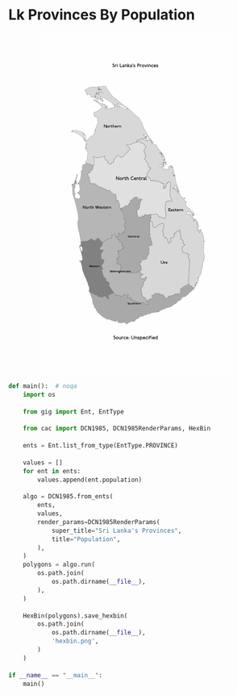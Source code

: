 # Lk Provinces By Population

<p  align="center">
    <img src="https://raw.githubusercontent.com/nuuuwan/continuous_area_cartograms/main/examples/lk_provinces_by_population/animated.gif" alt="alt" />
</p>

```python
def main():  # noqa
    import os

    from gig import Ent, EntType

    from cac import DCN1985, DCN1985RenderParams, HexBin

    ents = Ent.list_from_type(EntType.PROVINCE)

    values = []
    for ent in ents:
        values.append(ent.population)

    algo = DCN1985.from_ents(
        ents,
        values,
        render_params=DCN1985RenderParams(
            super_title="Sri Lanka's Provinces",
            title="Population",
        ),
    )
    polygons = algo.run(
        os.path.join(
            os.path.dirname(__file__),
        ),
    )

    HexBin(polygons).save_hexbin(
        os.path.join(
            os.path.dirname(__file__),
            'hexbin.png',
        )
    )

if __name__ == "__main__":
    main()

```
